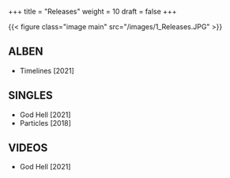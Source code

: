 +++
title = "Releases"
weight = 10
draft = false
+++

{{< figure class="image main" src="/images/1_Releases.JPG" >}}

## ALBEN

- Timelines [2021]

## SINGLES

- God Hell [2021]
- Particles [2018]

## VIDEOS

- God Hell [2021]


